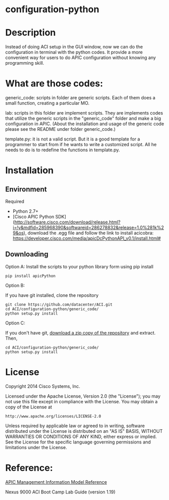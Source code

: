 configuration-python
====================

# Description
Instead of doing ACI setup in the GUI window, now we can do the configuration in terminal with the python codes. It provide a more convenient way for users to do APIC configuration without knowing any programming skill.  


# What are those codes:
generic_code: scripts in folder are generic scripts. Each of them does a small function, creating a particular MO.

lab: scripts in this folder are implement scripts. They are implements codes that utilize the generic scripts in the "generic_code" folder and make a big configuration in APIC. (About the installation and usage of the generic code please see the README under folder generic_code.)

template.py: it is not a valid script. But it is a good template for a programmer to start from if he wants to write a customized script. All he needs to do is to redefine the functions in template.py. 

# Installation

## Environment

Required

* Python 2.7+
* [Cisco APIC Python SDK] (http://software.cisco.com/download/release.html?i=!y&mdfid=285968390&softwareid=286278832&release=1.0%281k%29&os),
download the .egg file and follow the link to install acicobra: https://developer.cisco.com/media/apicDcPythonAPI_v0.1/install.html#

## Downloading 

Option A:
Install the scripts to your python library form using pip install
    
    pip install apicPython
    

Option B:

If you have git installed, clone the repository

    git clone https://github.com/datacenter/ACI.git
    cd ACI/configuration-python/generic_code/
    python setup.py install

Option C:

If you don't have git, [download a zip copy of the repository](https://github.com/datacenter/ACI/archive/master.zip) and extract.
Then,

    cd ACI/configuration-python/generic_code/
    python setup.py install
    
# License

Copyright 2014 Cisco Systems, Inc.

Licensed under the Apache License, Version 2.0 (the "License");
you may not use this file except in compliance with the License.
You may obtain a copy of the License at

    http://www.apache.org/licenses/LICENSE-2.0

Unless required by applicable law or agreed to in writing, software
distributed under the License is distributed on an "AS IS" BASIS,
WITHOUT WARRANTIES OR CONDITIONS OF ANY KIND, either express or implied.
See the License for the specific language governing permissions and
limitations under the License.

# Reference:  
[APIC Management Information Model Reference](http://mishield-bld.insieme.local/documentation/html/index.html)

Nexus 9000 ACI Boot Camp Lab Guide (version 1.19)
